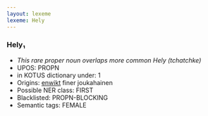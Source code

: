 ```yaml
---
layout: lexeme
lexeme: Hely
---
```


###  Hely₁

* _This rare proper noun overlaps more common *Hely* (tchatchke)_
* UPOS:  PROPN
* in KOTUS dictionary under:  1
* Origins: [enwikt](https://en.wiktionary.org/wiki/Hely) finer joukahainen 
* Possible NER class:  FIRST
* Blacklisted:  PROPN-BLOCKING
* Semantic tags:  FEMALE


